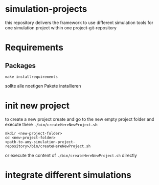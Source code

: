 # simulation-projects
this repository delivers the framework to use different simulation tools for one simulation project within one project-git-repository


# Requirements
## Packages
    make installrequirements
sollte alle noetigen Pakete installieren

# init new project
to create a new project create and go to the new empty project folder and execute there `./bin/createHereNewProject.sh`

    mkdir <new-project-folder>
    cd <new-project-folder>
    <path-to-any-simulation-project-repository>/bin/createHereNewProject.sh

or execute the content of `./bin/createHereNewProject.sh` directly  

# integrate different simulations

